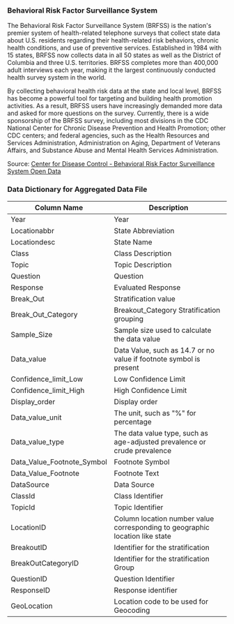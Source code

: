 ### Behavioral Risk Factor Surveillance System

The Behavioral Risk Factor Surveillance System (BRFSS) is the nation's premier system of health-related telephone surveys that collect state data about U.S. residents regarding their health-related risk behaviors, chronic health conditions, and use of preventive services. Established in 1984 with 15 states, BRFSS now collects data in all 50 states as well as the District of Columbia and three U.S. territories. BRFSS completes more than 400,000 adult interviews each year, making it the largest continuously conducted health survey system in the world.

By collecting behavioral health risk data at the state and local level, BRFSS has become a powerful tool for targeting and building health promotion activities. As a result, BRFSS users have increasingly demanded more data and asked for more questions on the survey. Currently, there is a wide sponsorship of the BRFSS survey, including most divisions in the CDC National Center for Chronic Disease Prevention and Health Promotion; other CDC centers; and federal agencies, such as the Health Resources and Services Administration, Administration on Aging, Department of Veterans Affairs, and Substance Abuse and Mental Health Services Administration.

Source: [Center for Disease Control - Behavioral Risk Factor Surveillance System Open Data](https://chronicdata.cdc.gov/browse?category=Behavioral+Risk+Factors)

### Data Dictionary for Aggregated Data File

Column Name| Description
---|----------
Year| Year
Locationabbr| State Abbreviation
Locationdesc| State Name
Class| Class Description
Topic| Topic Description
Question| Question
Response| Evaluated Response
Break_Out| Stratification value
Break_Out_Category| Breakout_Category Stratification grouping
Sample_Size| Sample size used to calculate the data value
Data_value| Data Value, such as 14.7 or no value if footnote symbol is present
Confidence_limit_Low| Low Confidence Limit
Confidence_limit_High| High Confidence Limit
Display_order| Display order
Data_value_unit| The unit, such as "%" for percentage
Data_value_type| The data value type, such as age-adjusted prevalence or crude prevalence
Data_Value_Footnote_Symbol| Footnote Symbol
Data_Value_Footnote| Footnote Text
DataSource| Data Source
ClassId| Class Identifier
TopicId| Topic Identifier
LocationID| Column location number value corresponding to geographic location like state
BreakoutID| Identifier for the stratification
BreakOutCategoryID| Identifier for the stratification Group
QuestionID| Question Identifier
ResponseID| Response identifier
GeoLocation| Location code to be used for Geocoding
